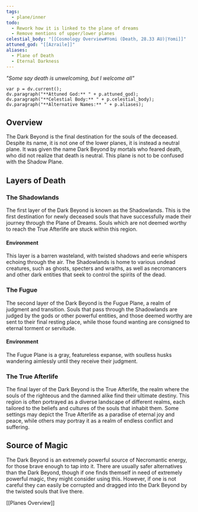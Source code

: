 ```yaml
---
tags:
  - plane/inner
todo:
  - Rework how it is linked to the plane of dreams
  - Remove mentions of upper/lower planes
celestial_body: "[[Cosmology Overview#Yomi (Death, 28.33 AU)|Yomi]]"
attuned_god: "[[Azraile]]"
aliases:
  - Plane of Death
  - Eternal Darkness
---
```

*"Some say death is unwelcoming, but I welcome all"*
```dataviewjs
var p = dv.current();
dv.paragraph("**Attuned God:** " + p.attuned_god);
dv.paragraph("**Celestial Body:** " + p.celestial_body);
dv.paragraph("**Alternative Names:** " + p.aliases);
```
## Overview
The Dark Beyond is the final destination for the souls of the deceased. Despite its name, it is not one of the lower planes, it is instead a neutral plane. It was given the name Dark Beyond by mortals who feared death, who did not realize that death is neutral. This plane is not to be confused with the Shadow Plane.
## Layers of Death
### The Shadowlands
The first layer of the Dark Beyond is known as the Shadowlands. This is the first destination for newly deceased souls that have successfully made their journey through the Plane of Dreams. Souls which are not deemed worthy to reach the True Afterlife are stuck within this region.
#### Environment
This layer is a barren wasteland, with twisted shadows and eerie whispers echoing through the air. The Shadowlands is home to various undead creatures, such as ghosts, specters and wraiths, as well as necromancers and other dark entities that seek to control the spirits of the dead.
### The Fugue
The second layer of the Dark Beyond is the Fugue Plane, a realm of judgment and transition. Souls that pass through the Shadowlands are judged by the gods or other powerful entities, and those deemed worthy are sent to their final resting place, while those found wanting are consigned to eternal torment or servitude.
#### Environment
The Fugue Plane is a gray, featureless expanse, with soulless husks wandering aimlessly until they receive their judgment.
### The True Afterlife
The final layer of the Dark Beyond is the True Afterlife, the realm where the souls of the righteous and the damned alike find their ultimate destiny. This region is often portrayed as a diverse landscape of different realms, each tailored to the beliefs and cultures of the souls that inhabit them. Some settings may depict the True Afterlife as a paradise of eternal joy and peace, while others may portray it as a realm of endless conflict and suffering.
## Source of Magic
The Dark Beyond is an extremely powerful source of Necromantic energy, for those brave enough to tap into it. There are usually safer alternatives than the Dark Beyond, though if one finds themself in need of extremely powerful magic, they might consider using this. However, if one is not careful they can easily be corrupted and dragged into the Dark Beyond by the twisted souls that live there.

[[Planes Overview]]